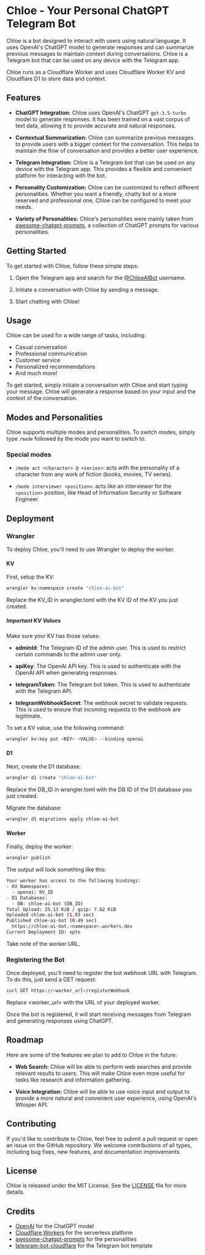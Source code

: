 # Chloe - Your Personal ChatGPT Telegram Bot

Chloe is a bot designed to interact with users using natural language. It uses OpenAI's ChatGPT model to generate
responses and can summarize previous messages to maintain context during conversations. Chloe is a Telegram bot that can
be used on any device with the Telegram app.

Chloe runs as a Cloudflare Worker and uses Cloudflare Worker KV and Cloudflare D1 to store data and context.

## Features

- **ChatGPT Integration:** Chloe uses OpenAI's ChatGPT `gpt-3.5-turbo` model to generate responses. It has been trained
  on a vast corpus of text data, allowing it to provide accurate and natural responses.

- **Contextual Summarization:** Chloe can summarize previous messages to provide users with a bigger context for the
  conversation. This helps to maintain the flow of conversation and provides a better user experience.

- **Telegram Integration:** Chloe is a Telegram bot that can be used on any device with the Telegram app. This provides
  a flexible and convenient platform for interacting with the bot.

- **Personality Customization:** Chloe can be customized to reflect different personalities. Whether you want a
  friendly, chatty bot or a more reserved and professional one, Chloe can be configured to meet your needs.

- **Variety of Personalities:** Chloe's personalities were mainly taken
  from [awesome-chatgpt-prompts](https://github.com/f/awesome-chatgpt-prompts), a collection of ChatGPT prompts for
  various personalities.

## Getting Started

To get started with Chloe, follow these simple steps:

1. Open the Telegram app and search for the [@ChloeAIBot](https://t.me/ChloeAIBot) username.

2. Initiate a conversation with Chloe by sending a message.

3. Start chatting with Chloe!

## Usage

Chloe can be used for a wide range of tasks, including:

- Casual conversation
- Professional communication
- Customer service
- Personalized recommendations
- And much more!

To get started, simply initiate a conversation with Chloe and start typing your message. Chloe will generate a response
based on your input and the context of the conversation.

## Modes and Personalities

Chloe supports multiple modes and personalities. To switch modes, simply type `/mode` followed by the mode you want to
switch to.

### Special modes

- `/mode act <character> @ <series>`: acts with the personality of a character from any work of fiction (books, movies,
  TV series).

- `/mode interviewer <position>`: acts like an interviewer for the `<position>` position, like Head of Information
  Security or Software Engineer.

## Deployment

### Wrangler

To deploy Chloe, you'll need to use Wrangler to deploy the worker.

#### KV

First, setup the KV:

```bash
wrangler kv:namespace create "chloe-ai-bot"
```

Replace the KV_ID in wrangler.toml with the KV ID of the KV you just created.

##### Important KV Values

Make sure your KV has those values:

- **adminId**: The Telegram ID of the admin user. This is used to restrict certain commands to the admin user only.

- **apiKey**: The OpenAI API key. This is used to authenticate with the OpenAI API when generating responses.

- **telegramToken**: The Telegram bot token. This is used to authenticate with the Telegram API.

- **telegramWebhookSecret**: The webhook secret to validate requests. This is used to ensure that incoming requests to
  the webhook are legitimate.

To set a KV value, use the following command:

```bash
wrangler kv:key put <KEY> <VALUE> --binding openai
```

#### D1

Next, create the D1 database:

```bash
wrangler d1 create "chloe-ai-bot"
```

Replace the DB_ID in wrangler.toml with the DB ID of the D1 database you just created.

Migrate the database:

```bash
wrangler d1 migrations apply chloe-ai-bot
```

#### Worker

Finally, deploy the worker:

```bash
wrangler publish
```

The output will look something like this:

```bash
Your worker has access to the following bindings:
- KV Namespaces:
  - openai: KV_ID
- D1 Databases:
  - DB: chloe-ai-bot (DB_ID)
Total Upload: 25.13 KiB / gzip: 7.62 KiB
Uploaded chloe-ai-bot (1.93 sec)
Published chloe-ai-bot (0.49 sec)
  https://chloe-ai-bot.<namespace>.workers.dev
Current Deployment ID: xpto
```

Take note of the worker URL.

### Registering the Bot

Once deployed, you'll need to register the bot webhook URL with Telegram. To do this, just send a GET request:

```bash
curl GET https://<worker_url>/registerWebhook
```

Replace <worker_url> with the URL of your deployed worker.

Once the bot is registered, it will start receiving messages from Telegram and generating responses using ChatGPT.

## Roadmap

Here are some of the features we plan to add to Chloe in the future:

- **Web Search:** Chloe will be able to perform web searches and provide relevant results to users. This will make Chloe
  even more useful for tasks like research and information gathering.

- **Voice Integration:** Chloe will be able to use voice input and output to provide a more natural and convenient user
  experience, using OpenAI's Whisper API.

## Contributing

If you'd like to contribute to Chloe, feel free to submit a pull request or open an issue on the GitHub repository. We
welcome contributions of all types, including bug fixes, new features, and documentation improvements.

## License

Chloe is released under the MIT License. See the [LICENSE](LICENSE) file for more details.

## Credits

- [OpenAI](https://openai.com/) for the ChatGPT model
- [Cloudflare Workers](https://workers.cloudflare.com/) for the serverless platform
- [awesome-chatgpt-prompts](https://github.com/f/awesome-chatgpt-prompts) for the personalities
- [telegram-bot-cloudflare](https://github.com/cvzi/telegram-bot-cloudflare) for the Telegram bot template